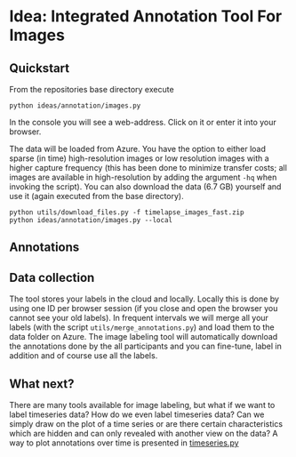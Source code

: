 # Idea: Integrated Annotation Tool For Images


## Quickstart
From the repositories base directory execute
```
python ideas/annotation/images.py
```
In the console you will see a web-address. Click on it or enter it into your browser.

The data will be loaded from Azure. You have the option to either load sparse (in time) high-resolution images or low resolution images with a higher capture frequency (this has been done to minimize transfer costs; all images are available in high-resolution by adding the argument `-hq` when invoking the script).
You can also download the data (6.7 GB) yourself and use it (again executed from the base directory).

```
python utils/download_files.py -f timelapse_images_fast.zip
python ideas/annotation/images.py --local
```

## Annotations

## Data collection
The tool stores your labels in the cloud and locally. Locally this is done by using one ID per browser session (if you close and open the browser you cannot see your old labels). In frequent intervals we will merge all your labels (with the script `utils/merge_annotations.py`) and load them to the data folder on Azure. The image labeling tool will automatically download the annotations done by the all participants and you can fine-tune, label in addition and of course use all the labels.

## What next?
There are many tools available for image labeling, but what if we want to label timeseries data? How do we even label timeseries data? Can we simply draw on the plot of a time series or are there certain characteristics which are hidden and can only revealed with another view on the data?
A way to plot annotations over time is presented in [timeseries.py](./timeseries.py)